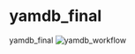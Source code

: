 # yamdb_final
yamdb_final
![yamdb_workflow](https://github.com/github/docs/actions/workflows/main.yml/badge.svg)
